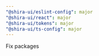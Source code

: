 ```yaml
---
"@shira-ui/eslint-config": major
"@shira-ui/react": major
"@shira-ui/tokens": major
"@shira-ui/ts-config": major
---
```


Fix packages
